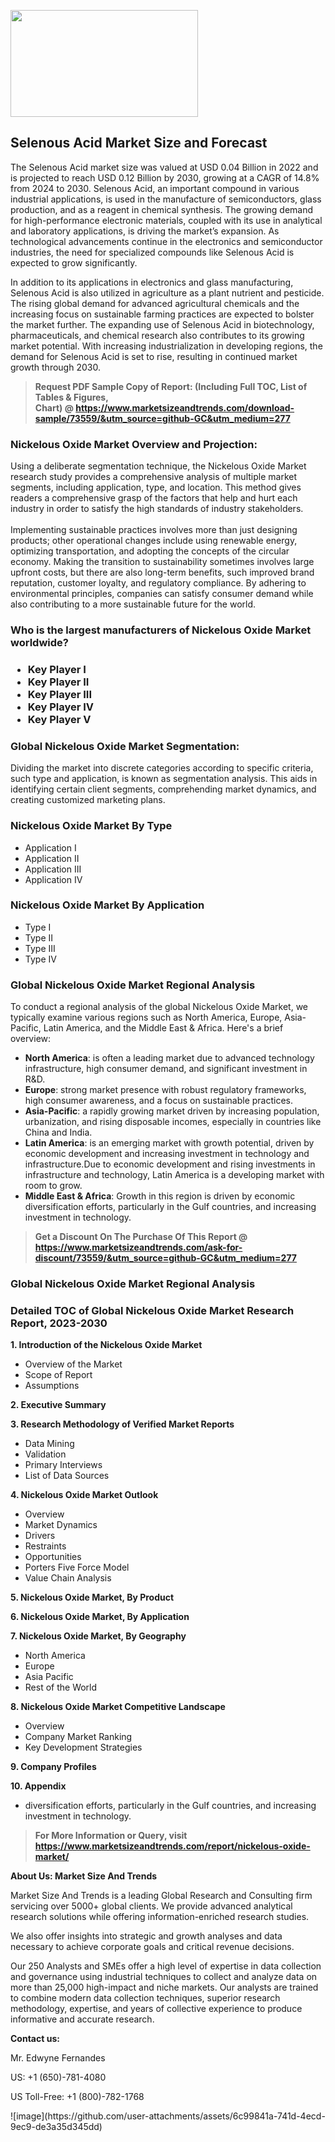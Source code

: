 <p><img class="alignnone size-medium wp-image-20088" src="https://ffe5etoiles.com/wp-content/uploads/2024/12/MST1-300x171.png" alt="" width="300" height="171" /></p><h2>Selenous Acid Market Size and Forecast</h2><p>The Selenous Acid market size was valued at USD 0.04 Billion in 2022 and is projected to reach USD 0.12 Billion by 2030, growing at a CAGR of 14.8% from 2024 to 2030. Selenous Acid, an important compound in various industrial applications, is used in the manufacture of semiconductors, glass production, and as a reagent in chemical synthesis. The growing demand for high-performance electronic materials, coupled with its use in analytical and laboratory applications, is driving the market’s expansion. As technological advancements continue in the electronics and semiconductor industries, the need for specialized compounds like Selenous Acid is expected to grow significantly.</p><p>In addition to its applications in electronics and glass manufacturing, Selenous Acid is also utilized in agriculture as a plant nutrient and pesticide. The rising global demand for advanced agricultural chemicals and the increasing focus on sustainable farming practices are expected to bolster the market further. The expanding use of Selenous Acid in biotechnology, pharmaceuticals, and chemical research also contributes to its growing market potential. With increasing industrialization in developing regions, the demand for Selenous Acid is set to rise, resulting in continued market growth through 2030.</p></p><blockquote id="" class=""><strong>Request PDF Sample Copy of Report: (Including Full TOC, List of Tables &amp; Figures, Chart)&nbsp;@&nbsp;<strong><a href="https://www.marketsizeandtrends.com/download-sample/73559/&utm_source=github-GC&utm_medium=277" target="_blank">https://www.marketsizeandtrends.com/download-sample/73559/&utm_source=github-GC&utm_medium=277</a></strong></strong></blockquote><h3 id="" class="">Nickelous Oxide Market&nbsp;Overview and Projection:</h3><p id="" class="">Using a deliberate segmentation technique, the Nickelous Oxide Market research study provides a comprehensive analysis of multiple market segments, including application, type, and location. This method gives readers a comprehensive grasp of the factors that help and hurt each industry in order to satisfy the high standards of industry stakeholders. <br /> <br />Implementing sustainable practices involves more than just designing products; other operational changes include using renewable energy, optimizing transportation, and adopting the concepts of the circular economy. Making the transition to sustainability sometimes involves large upfront costs, but there are also long-term benefits, such improved brand reputation, customer loyalty, and regulatory compliance. By adhering to environmental principles, companies can satisfy consumer demand while also contributing to a more sustainable future for the world.</p><h3 id="" class="">Who is the largest manufacturers of&nbsp;Nickelous Oxide Market worldwide?</h3><h3 class=""><p><ul><li>Key Player I </li><li> Key Player II </li><li> Key Player III </li><li> Key Player IV </li><li> Key Player V</li></ul></p></h3><h3 id="" class="">Global&nbsp;Nickelous Oxide Market Segmentation:</h3><p id="" class="">Dividing the market into discrete categories according to specific criteria, such type and application, is known as segmentation analysis. This aids in identifying certain client segments, comprehending market dynamics, and creating customized marketing plans.</p><h3 id="" class="">Nickelous Oxide Market&nbsp;By Type</h3><p><p><ul><li>Application I</li><li> Application II</li><li> Application III</li><li> Application IV</p></li></ul></p></p><h3 id="" class="">Nickelous Oxide Market&nbsp;By Application</h3><p class=""><p><ul><li>Type I</li><li> Type II</li><li> Type III</li><li> Type IV</li></ul></p></p><h3 id="" class="">Global Nickelous Oxide Market Regional Analysis</h3><p id="" class="">To conduct a regional analysis of the global Nickelous Oxide Market, we typically examine various regions such as North America, Europe, Asia-Pacific, Latin America, and the Middle East &amp; Africa. Here's a brief overview:</p><ul><li><strong>North America</strong>: is often a leading market due to advanced technology infrastructure, high consumer demand, and significant investment in R&amp;D.</li><li><strong>Europe</strong>: strong market presence with robust regulatory frameworks, high consumer awareness, and a focus on sustainable practices.</li><li><strong>Asia-Pacific</strong>: a rapidly growing market driven by increasing population, urbanization, and rising disposable incomes, especially in countries like China and India.</li><li><strong>Latin America</strong>: is an emerging market with growth potential, driven by economic development and increasing investment in technology and infrastructure.Due to economic development and rising investments in infrastructure and technology, Latin America is a developing market with room to grow.</li><li><strong>Middle East &amp; Africa</strong>: Growth in this region is driven by economic diversification efforts, particularly in the Gulf countries, and increasing investment in technology.</li></ul><blockquote id="" class=""><strong>Get a Discount On The Purchase Of This Report @ <strong><a href="https://www.marketsizeandtrends.com/ask-for-discount/73559/&utm_source=github-GC&utm_medium=277" target="_blank">https://www.marketsizeandtrends.com/ask-for-discount/73559/&utm_source=github-GC&utm_medium=277</a></strong></strong></blockquote><h3 id="" class="">Global Nickelous Oxide Market Regional Analysis</h3><h3 id="" class="">Detailed TOC of Global Nickelous Oxide Market Research Report, 2023-2030</h3><p id="" class=""><strong>1. Introduction of the Nickelous Oxide Market</strong></p><ul><li>Overview of the Market</li><li>Scope of Report</li><li>Assumptions</li></ul><p id="" class=""><strong>2. Executive Summary</strong></p><p id="" class=""><strong>3. Research Methodology of Verified Market Reports</strong></p><ul><li>Data Mining</li><li>Validation</li><li>Primary Interviews</li><li>List of Data Sources</li></ul><p id="" class=""><strong>4. Nickelous Oxide Market Outlook</strong></p><ul><li>Overview</li><li>Market Dynamics</li><li>Drivers</li><li>Restraints</li><li>Opportunities</li><li>Porters Five Force Model</li><li>Value Chain Analysis</li></ul><p id="" class=""><strong>5. Nickelous Oxide Market, By Product</strong></p><p id="" class=""><strong>6. Nickelous Oxide Market, By Application</strong></p><p id="" class=""><strong>7. Nickelous Oxide Market, By Geography</strong></p><ul><li>North America</li><li>Europe</li><li>Asia Pacific</li><li>Rest of the World</li></ul><p id="" class=""><strong>8. Nickelous Oxide Market Competitive Landscape</strong></p><ul><li>Overview</li><li>Company Market Ranking</li><li>Key Development Strategies</li></ul><p id="" class=""><strong>9. Company Profiles</strong></p><p id="" class=""><strong>10. Appendix</strong></p><ul><li>diversification efforts, particularly in the Gulf countries, and increasing investment in technology.</li></ul><blockquote id="" class=""><strong>For More Information or Query, visit <strong><strong><a href="https://www.marketsizeandtrends.com/report/nickelous-oxide-market/" target="_blank">https://www.marketsizeandtrends.com/report/nickelous-oxide-market/</a></strong></strong></strong></blockquote><p id="" class=""><strong>About Us: Market Size And Trends</strong></p><p id="" class="">Market Size And Trends is a leading Global Research and Consulting firm servicing over 5000+ global clients. We provide advanced analytical research solutions while offering information-enriched research studies.</p><p id="" class="">We also offer insights into strategic and growth analyses and data necessary to achieve corporate goals and critical revenue decisions.</p><p id="" class="">Our 250 Analysts and SMEs offer a high level of expertise in data collection and governance using industrial techniques to collect and analyze data on more than 25,000 high-impact and niche markets. Our analysts are trained to combine modern data collection techniques, superior research methodology, expertise, and years of collective experience to produce informative and accurate research.</p><p id="" class=""><strong>Contact us:</strong></p><p id="" class="">Mr. Edwyne Fernandes</p><p id="" class="">US: +1 (650)-781-4080</p><p id="" class="">US Toll-Free: +1 (800)-782-1768</p>
![image](https://github.com/user-attachments/assets/6c99841a-741d-4ecd-9ec9-de3a35d345dd)
